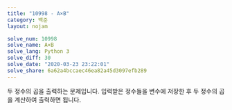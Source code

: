 ```yaml
---
title: "10998 - A×B"
category: 백준
layout: nojam

solve_num: 10998
solve_name: A×B
solve_lang: Python 3
solve_diff: 30
solve_date: "2020-03-23 23:22:01"
solve_share: 6a62a4bccaec46ea82a45d3097efb289
---
```


두 정수의 곱을 출력하는 문제입니다. 입력받은 정수들을 변수에 저장한 후 두 정수의 곱을 계산하여 출력하면 됩니다.
